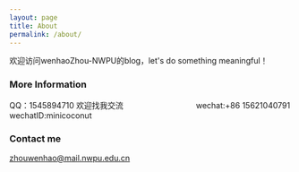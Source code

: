 ```yaml
---
layout: page
title: About
permalink: /about/
---
```


欢迎访问wenhaoZhou-NWPU的blog，let's do something meaningful！

### More Information

QQ：1545894710 欢迎找我交流   &emsp;&emsp;&emsp;&emsp;&emsp;&emsp;&emsp;&emsp;&emsp;wechat:+86 15621040791 wechatID:minicoconut

### Contact me

[zhouwenhao@mail.nwpu.edu.cn](mailto:email@mail.nwpu.edu.cn)
